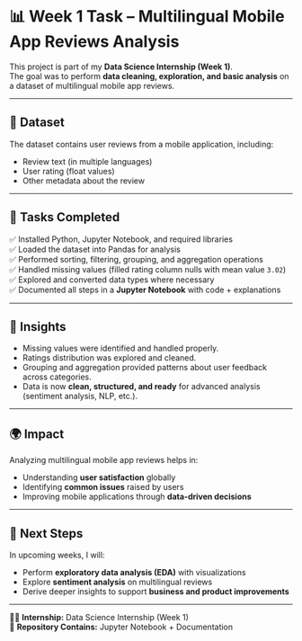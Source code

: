 # 📊 Week 1 Task – Multilingual Mobile App Reviews Analysis  

This project is part of my **Data Science Internship (Week 1)**.  
The goal was to perform **data cleaning, exploration, and basic analysis** on a dataset of multilingual mobile app reviews.  

---

## 🔹 Dataset  
The dataset contains user reviews from a mobile application, including:  
- Review text (in multiple languages)  
- User rating (float values)  
- Other metadata about the review  

---

## 🔹 Tasks Completed  
✅ Installed Python, Jupyter Notebook, and required libraries  
✅ Loaded the dataset into Pandas for analysis  
✅ Performed sorting, filtering, grouping, and aggregation operations  
✅ Handled missing values (filled rating column nulls with mean value `3.02`)  
✅ Explored and converted data types where necessary  
✅ Documented all steps in a **Jupyter Notebook** with code + explanations  

---

## 🔹 Insights  
- Missing values were identified and handled properly.  
- Ratings distribution was explored and cleaned.  
- Grouping and aggregation provided patterns about user feedback across categories.  
- Data is now **clean, structured, and ready** for advanced analysis (sentiment analysis, NLP, etc.).  

---

## 🌍 Impact  
Analyzing multilingual mobile app reviews helps in:  
- Understanding **user satisfaction** globally  
- Identifying **common issues** raised by users  
- Improving mobile applications through **data-driven decisions**  

---

## 📌 Next Steps  
In upcoming weeks, I will:  
- Perform **exploratory data analysis (EDA)** with visualizations  
- Explore **sentiment analysis** on multilingual reviews  
- Derive deeper insights to support **business and product improvements**  

---

👩‍💻 **Internship:** Data Science Internship (Week 1)  
📂 **Repository Contains:** Jupyter Notebook + Documentation

